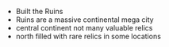 - Built the Ruins
- Ruins are a massive continental mega city 
- central continent not many valuable relics
- north filled with rare relics in some locations
